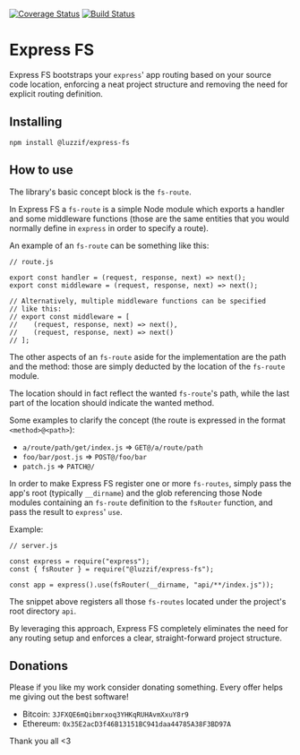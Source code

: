 [![Coverage Status](https://coveralls.io/repos/github/luzzif/express-fs/badge.svg?branch=master)](https://coveralls.io/github/luzzif/express-fs?branch=master)
[![Build Status](https://travis-ci.com/luzzif/express-fs.svg?branch=master)](https://travis-ci.com/luzzif/express-fs)

# Express FS

Express FS bootstraps your `express`' app routing based on your source
code location, enforcing a neat project structure and removing the
need for explicit routing definition.

## Installing

```
npm install @luzzif/express-fs
```

## How to use

The library's basic concept block is the `fs-route`.

In Express FS a `fs-route` is a simple Node module which exports a handler and some
middleware functions (those are the same entities that you would normally define in
`express` in order to specify a route).

An example of an `fs-route` can be something like this:

```
// route.js

export const handler = (request, response, next) => next();
export const middleware = (request, response, next) => next();

// Alternatively, multiple middleware functions can be specified
// like this:
// export const middleware = [
//    (request, response, next) => next(),
//    (request, response, next) => next()
// ];
```

The other aspects of an `fs-route` aside for the implementation are the path and the
method: those are simply deducted by the location of the `fs-route` module.

The location should in fact reflect the wanted `fs-route`'s path, while the last part
of the location should indicate the wanted method.

Some examples to clarify the concept (the route is expressed in the format `<method>@<path>`):

-   `a/route/path/get/index.js` => `GET@/a/route/path`
-   `foo/bar/post.js` => `POST@/foo/bar`
-   `patch.js` => `PATCH@/`

In order to make Express FS register one or more `fs-routes`, simply pass the app's root
(typically `__dirname`) and the glob referencing those Node modules containing an `fs-route`
definition to the `fsRouter` function, and pass the result to `express`' `use`.

Example:

```
// server.js

const express = require("express");
const { fsRouter } = require("@luzzif/express-fs");

const app = express().use(fsRouter(__dirname, "api/**/index.js"));
```

The snippet above registers all those `fs-routes` located under the project's root
directory `api`.

By leveraging this approach, Express FS completely eliminates the need for any routing
setup and enforces a clear, straight-forward project structure.

## Donations

Please if you like my work consider donating something. Every offer helps me giving out the best software!

-   Bitcoin: `3JFXQE6mQibmrxoq3YHKqRUHAvmXxuY8r9`
-   Ethereum: `0x35E2acD3f46B13151BC941daa44785A38F3BD97A`

Thank you all <3
